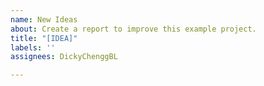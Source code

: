 ```yaml
---
name: New Ideas
about: Create a report to improve this example project.
title: "[IDEA]"
labels: ''
assignees: DickyChenggBL

---
```



